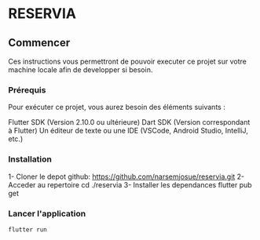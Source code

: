 # RESERVIA


## Commencer
Ces instructions vous permettront de pouvoir executer ce projet sur votre machine locale afin de developper si besoin.

### Prérequis
Pour exécuter ce projet, vous aurez besoin des éléments suivants :

Flutter SDK (Version 2.10.0 ou ultérieure)
Dart SDK (Version correspondant à Flutter)
Un éditeur de texte ou une IDE (VSCode, Android Studio, IntelliJ, etc.)

### Installation
1- Cloner le depot github:
    https://github.com/narsemjosue/reservia.git
2- Acceder au repertoire
    cd ./reservia
3- Installer les dependances
    flutter pub get

### Lancer l'application
    flutter run


